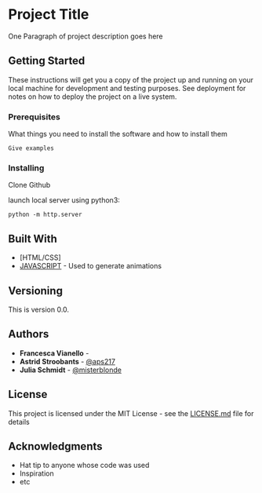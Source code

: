 

# Project Title

One Paragraph of project description goes here

## Getting Started

These instructions will get you a copy of the project up and running on your local machine for development and testing purposes. See deployment for notes on how to deploy the project on a live system.

### Prerequisites

What things you need to install the software and how to install them

```
Give examples
```

### Installing

Clone Github 

launch local server using python3:

```
python -m http.server
```


## Built With

* [HTML/CSS]
* [JAVASCRIPT](https://www.javascript.com) - Used to generate animations


## Versioning

This is version 0.0.

## Authors

* **Francesca Vianello** - [](https://github.com/PurpleBooth)
* **Astrid Stroobants** - [@aps217](https://github.com/aps217)
* **Julia Schmidt** - [@misterblonde](https://github.com/misterblonde)


## License

This project is licensed under the MIT License - see the [LICENSE.md](LICENSE.md) file for details

## Acknowledgments

* Hat tip to anyone whose code was used
* Inspiration
* etc
